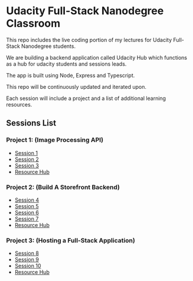 # Udacity Full-Stack Nanodegree Classroom

This repo includes the live coding portion of my lectures for Udacity Full-Stack Nanodegree students.

We are building a backend application called Udacity Hub which functions as a hub for udacity students and sessions leads.

The app is built using Node, Express and Typescript. 

This repo will be continuously updated and iterated upon.

Each session will include a project and a list of additional learning resources.

## Sessions List

### Project 1: (Image Processing API)

- [Session 1](https://github.com/HossamAbubakr/Udacity-Full-Stack-Classroom/tree/main/Session%201)
- [Session 2](https://github.com/HossamAbubakr/Udacity-Full-Stack-Classroom/tree/main/Session%202)
- [Session 3](https://github.com/HossamAbubakr/Udacity-Full-Stack-Classroom/tree/main/Session%203)
- [Resource Hub](https://github.com/HossamAbubakr/Udacity-Full-Stack-Classroom/blob/main/Image-Processing-API-Resources.MD)

### Project 2: (Build A Storefront Backend)

- [Session 4](https://github.com/HossamAbubakr/Udacity-Full-Stack-Classroom/tree/main/Session%204)
- [Session 5](https://github.com/HossamAbubakr/Udacity-Full-Stack-Classroom/tree/main/Session%205)
- [Session 6](https://github.com/HossamAbubakr/Udacity-Full-Stack-Classroom/tree/main/Session%206)
- [Session 7](https://github.com/HossamAbubakr/Udacity-Full-Stack-Classroom/tree/main/Session%207)
- [Resource Hub](https://github.com/HossamAbubakr/Udacity-Full-Stack-Classroom/blob/main/Build-A-Storefront-Backend-Resources.MD)

### Project 3: (Hosting a Full-Stack Application)

- [Session 8](https://github.com/HossamAbubakr/Udacity-Full-Stack-Classroom/tree/main/Session%208)
- [Session 9](https://github.com/HossamAbubakr/Udacity-Full-Stack-Classroom/tree/main/Session%209)
- [Session 10](https://github.com/HossamAbubakr/Udacity-Full-Stack-Classroom/tree/main/Session%2010)
- [Resource Hub](https://github.com/HossamAbubakr/Udacity-Full-Stack-Classroom/blob/main/Udagram-Deployment-Process.MD)
